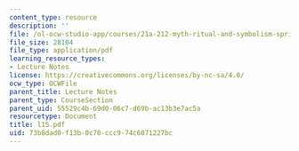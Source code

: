 ```yaml
---
content_type: resource
description: ''
file: /ol-ocw-studio-app/courses/21a-212-myth-ritual-and-symbolism-spring-2004/73b8dad0f13b0c70ccc974c6071227bc_l15.pdf
file_size: 28104
file_type: application/pdf
learning_resource_types:
- Lecture Notes
license: https://creativecommons.org/licenses/by-nc-sa/4.0/
ocw_type: OCWFile
parent_title: Lecture Notes
parent_type: CourseSection
parent_uid: 55529c4b-69d0-06c7-d69b-ac13b3e7ac5a
resourcetype: Document
title: l15.pdf
uid: 73b8dad0-f13b-0c70-ccc9-74c6071227bc
---
```

